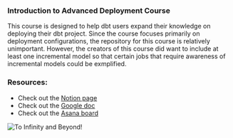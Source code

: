### Introduction to Advanced Deployment Course
This course is designed to help dbt users expand their knowledge on deploying their dbt project. Since the course focuses primarily on deployment configurations, the repository for this course is relatively unimportant. However, the creators of this course did want to include at least one incremental model so that certain jobs that require awareness of incremental models could be exmplified.

### Resources:
- Check out the [Notion page](https://www.notion.so/dbtlabs/Advanced-Deployment-Course-7c11a14a8336428e975cbec902ca7dbe)
- Check out the [Google doc](https://docs.google.com/document/d/1eKB3AKp0B-7JM6ditawX6styMlsVeB_tarFeoWlbLmw/edit#heading=h.goagvsdbtjn8)
- Check out the [Asana board](https://app.asana.com/0/1202285925158690/1202300042484015/f)

![To Infinity and Beyond!](https://media.giphy.com/media/5C472t1RGNuq4/giphy-downsized-large.gif)
